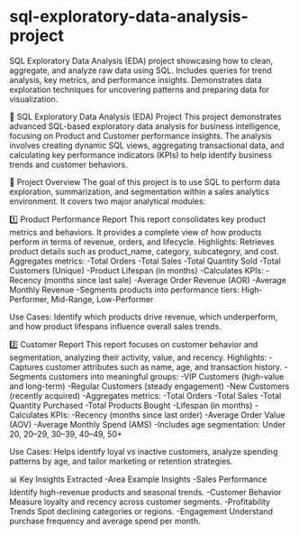 # sql-exploratory-data-analysis-project
SQL Exploratory Data Analysis (EDA) project showcasing how to clean, aggregate, and analyze raw data using SQL. Includes queries for trend analysis, key metrics, and performance insights. Demonstrates data exploration techniques for uncovering patterns and preparing data for visualization.


🧠 SQL Exploratory Data Analysis (EDA) Project
This project demonstrates advanced SQL-based exploratory data analysis for business intelligence, focusing on Product and Customer performance insights.
The analysis involves creating dynamic SQL views, aggregating transactional data, and calculating key performance indicators (KPIs) to help identify business trends and customer behaviors.

🚀 Project Overview
The goal of this project is to use SQL to perform data exploration, summarization, and segmentation within a sales analytics environment.
It covers two major analytical modules:

1️⃣ Product Performance Report
This report consolidates key product metrics and behaviors.
It provides a complete view of how products perform in terms of revenue, orders, and lifecycle.
Highlights:
Retrieves product details such as product_name, category, subcategory, and cost.
Aggregates metrics:
-Total Orders
-Total Sales
-Total Quantity Sold
-Total Customers (Unique)
-Product Lifespan (in months)
-Calculates KPIs:
-Recency (months since last sale)
-Average Order Revenue (AOR)
-Average Monthly Revenue
-Segments products into performance tiers: High-Performer, Mid-Range, Low-Performer

Use Cases:
Identify which products drive revenue, which underperform, and how product lifespans influence overall sales trends.

2️⃣ Customer Report
This report focuses on customer behavior and segmentation, analyzing their activity, value, and recency.
Highlights:
-Captures customer attributes such as name, age, and transaction history.
-Segments customers into meaningful groups:
-VIP Customers (high-value and long-term)
-Regular Customers (steady engagement)
-New Customers (recently acquired)
-Aggregates metrics:
-Total Orders
-Total Sales
-Total Quantity Purchased
-Total Products Bought
-Lifespan (in months)
-Calculates KPIs:
-Recency (months since last order)
-Average Order Value (AOV)
-Average Monthly Spend (AMS)
-Includes age segmentation: Under 20, 20–29, 30–39, 40–49, 50+

Use Cases:
Helps identify loyal vs inactive customers, analyze spending patterns by age, and tailor marketing or retention strategies.

📊 Key Insights Extracted
-Area	Example Insights
-Sales Performance	Identify high-revenue products and seasonal trends.
-Customer Behavior	Measure loyalty and recency across customer segments.
-Profitability Trends	Spot declining categories or regions.
-Engagement	Understand purchase frequency and average spend per month.
